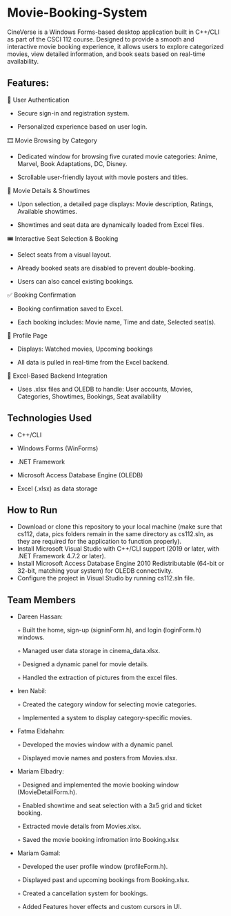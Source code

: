 # Movie-Booking-System
CineVerse is a Windows Forms-based desktop application built in C++/CLI as part of the CSCI 112 course. Designed to provide a smooth and interactive movie booking experience, it allows users to explore categorized movies, view detailed information, and book seats based on real-time availability.

## Features:

🔐 User Authentication

 - Secure sign-in and registration system.

 - Personalized experience based on user login.

🎞️ Movie Browsing by Category

- Dedicated window for browsing five curated movie categories: Anime, Marvel, Book Adaptations, DC, Disney.
  
- Scrollable user-friendly layout with movie posters and titles.

📄 Movie Details & Showtimes

- Upon selection, a detailed page displays: Movie description, Ratings, Available showtimes.

- Showtimes and seat data are dynamically loaded from Excel files.

🎟️ Interactive Seat Selection & Booking

- Select seats from a visual layout.

- Already booked seats are disabled to prevent double-booking.

- Users can also cancel existing bookings.

✅ Booking Confirmation

- Booking confirmation saved to Excel.

- Each booking includes: Movie name, Time and date, Selected seat(s).

👤 Profile Page

- Displays: Watched movies, Upcoming bookings

- All data is pulled in real-time from the Excel backend.

📁 Excel-Based Backend Integration

- Uses .xlsx files and OLEDB to handle: User accounts, Movies, Categories, Showtimes, Bookings, Seat availability

## Technologies Used

- C++/CLI

- Windows Forms (WinForms)

- .NET Framework

- Microsoft Access Database Engine (OLEDB)

- Excel (.xlsx) as data storage

## How to Run
- Download or clone this repository to your local machine (make sure that cs112, data, pics folders remain in the same directory as cs112.sln, as they are required for the application to function properly).
- Install Microsoft Visual Studio with C++/CLI support (2019 or later, with .NET Framework 4.7.2 or later).
- Install Microsoft Access Database Engine 2010 Redistributable (64-bit or 32-bit, matching your system) for OLEDB connectivity.
- Configure the project in Visual Studio by running cs112.sln file.

## Team Members
- Dareen Hassan:
  
  ◦ Built the home, sign-up (signinForm.h), and login (loginForm.h) windows.
  
  ◦ Managed user data storage in cinema_data.xlsx.
  
  ◦ Designed a dynamic panel for movie details.
  
  ◦ Handled the extraction of pictures from the excel files.
  
- Iren Nabil:
  
  ◦ Created the category window for selecting movie categories.
  
  ◦ Implemented a system to display category-specific movies.
  
- Fatma Eldahahn:
  
  ◦ Developed the movies window with a dynamic panel.
  
  ◦ Displayed movie names and posters from Movies.xlsx.
  
- Mariam Elbadry:
  
  ◦ Designed and implemented the movie booking window (MovieDetailForm.h).
  
  ◦ Enabled showtime and seat selection with a 3x5 grid and ticket booking.
  
  ◦ Extracted movie details from Movies.xlsx.
  
  ◦ Saved the movie booking infromation into Booking.xlsx
  
- Mariam Gamal:
  
  ◦ Developed the user profile window (profileForm.h).
  
  ◦ Displayed past and upcoming bookings from Booking.xlsx.
  
  ◦ Created a cancellation system for bookings.
  
  ◦ Added Features hover effects and custom cursors in UI.
